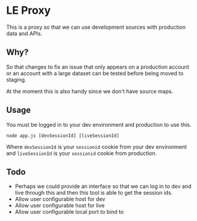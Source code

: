 # LE Proxy

This is a proxy so that we can use development sources with production data and APIs.

## Why?

So that changes to fix an issue that only appears on a production account or 
an account with a large dataset can be tested before being moved to staging.

At the moment this is also handy since we don't have source maps.

## Usage

You must be logged in to your dev environment and production to use this.

```
node app.js [devSessionId] [liveSessionId]
```

Where `devSessionId` is your `sessionid` cookie from your dev environment
and `liveSessionId` is your `sessionid` cookie from production.

## Todo

* Perhaps we could provide an interface so that we can log in to dev and live
through this and then this tool is able to get the session ids.
* Allow user configurable host for dev
* Allow user configurable host for live
* Allow user configurable local port to bind to